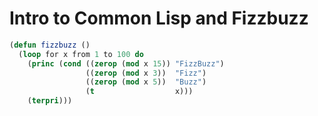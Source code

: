 # Intro to Common Lisp and Fizzbuzz

```lisp
(defun fizzbuzz ()
  (loop for x from 1 to 100 do
    (princ (cond ((zerop (mod x 15)) "FizzBuzz")
                 ((zerop (mod x 3))  "Fizz")
                 ((zerop (mod x 5))  "Buzz")
                 (t                  x)))
    (terpri)))
```
